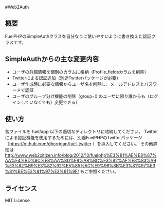 #Web2Auth

## 概要

FuelPHPのSimpleAuthクラスを自分なりに使いやすいように書き換えた認証クラスです。

## SimpleAuthからの主な変更内容

* ユーザの詳細情報を個別のカラムに格納（Profile_fieldsカラムを削除）
* Twitterによる認証追加（別途Twitterパッケージが必要）
* ユーザ作成時に必要な情報からユーザ名を削除し、メールアドレスとパスワードで認証
* ユーザのグループ分け機能の削除（group=0 のユーザに限り誰からも（ログインしていなくても）変更できる）

## 使い方

各ファイルを fuel/app 以下の適切なディレクトリに格納してください。
Twitterによる認証機能を使用するためには、別途FuelPHPのTwitterパッケージ（https://github.com/dhorrigan/fuel-twitter ）を導入してください。
その他詳細は http://www.web2citizen.info/blog/2012/10/fuelphp%E3%81%AE%E8%87%AA%E4%BD%9C%E8%AA%8D%E8%A8%BC%E3%82%AF%E3%83%A9%E3%82%B9%E3%82%92%E5%85%AC%E9%96%8B%E3%81%97%E3%81%BE%E3%81%97%E3%81%9F/ もご参照ください。

## ライセンス

MIT License